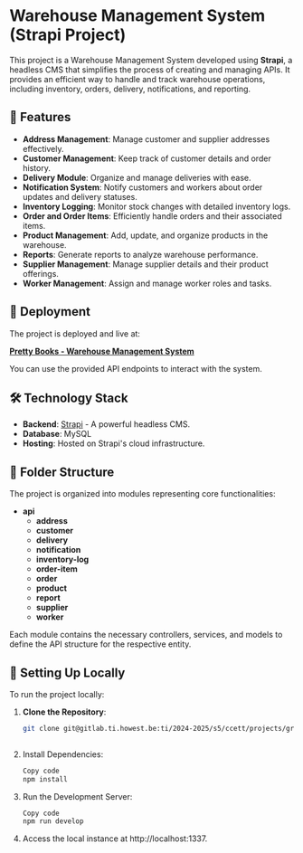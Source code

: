 # Warehouse Management System (Strapi Project)

This project is a Warehouse Management System developed using **Strapi**, a headless CMS that simplifies the process of creating and managing APIs. It provides an efficient way to handle and track warehouse operations, including inventory, orders, delivery, notifications, and reporting.

## 🌟 Features

- **Address Management**: Manage customer and supplier addresses effectively.
- **Customer Management**: Keep track of customer details and order history.
- **Delivery Module**: Organize and manage deliveries with ease.
- **Notification System**: Notify customers and workers about order updates and delivery statuses.
- **Inventory Logging**: Monitor stock changes with detailed inventory logs.
- **Order and Order Items**: Efficiently handle orders and their associated items.
- **Product Management**: Add, update, and organize products in the warehouse.
- **Reports**: Generate reports to analyze warehouse performance.
- **Supplier Management**: Manage supplier details and their product offerings.
- **Worker Management**: Assign and manage worker roles and tasks.

## 🚀 Deployment

The project is deployed and live at:

[**Pretty Books - Warehouse Management System**](https://pretty-books-14a0cf3b96.strapiapp.com/)

You can use the provided API endpoints to interact with the system.

## 🛠️ Technology Stack

- **Backend**: [Strapi](https://strapi.io) - A powerful headless CMS.
- **Database**: MySQL
- **Hosting**: Hosted on Strapi's cloud infrastructure.

## 📂 Folder Structure

The project is organized into modules representing core functionalities:

- **api**
  - **address**
  - **customer**
  - **delivery**
  - **notification**
  - **inventory-log**
  - **order-item**
  - **order**
  - **product**
  - **report**
  - **supplier**
  - **worker**

Each module contains the necessary controllers, services, and models to define the API structure for the respective entity.

## 🔧 Setting Up Locally

To run the project locally:

1. **Clone the Repository**:
   ```bash
   git clone git@gitlab.ti.howest.be:ti/2024-2025/s5/ccett/projects/group-01/cms.git
  
2. Install Dependencies:
    ```bash
    Copy code
    npm install

3. Run the Development Server:
    ```bash
    Copy code
    npm run develop

4. Access the local instance at http://localhost:1337.